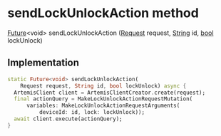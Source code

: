 


# sendLockUnlockAction method








[Future](https://api.flutter.dev/flutter/dart-async/Future-class.html)&lt;void> sendLockUnlockAction
([Request](../../request_request/Request-class.md) request, [String](https://api.flutter.dev/flutter/dart-core/String-class.html) id, [bool](https://api.flutter.dev/flutter/dart-core/bool-class.html) lockUnlock)








## Implementation

```dart
static Future<void> sendLockUnlockAction(
    Request request, String id, bool lockUnlock) async {
  ArtemisClient client = ArtemisClientCreator.create(request);
  final actionQuery = MakeLockUnlockActionRequestMutation(
      variables: MakeLockUnlockActionRequestArguments(
          deviceId: id, lock: lockUnlock));
  await client.execute(actionQuery);
}
```







